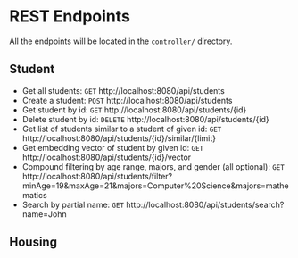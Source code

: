 # REST Endpoints

All the endpoints will be located in the ```controller/``` directory.

## Student

- Get all students: ```GET``` http://localhost:8080/api/students
- Create a student: ```POST``` http://localhost:8080/api/students
- Get student by id: ```GET``` http://localhost:8080/api/students/{id}
- Delete student by id: ```DELETE``` http://localhost:8080/api/students/{id}
- Get list of students similar to a student of given id: ```GET``` http://localhost:8080/api/students/{id}/similar/{limit}
- Get embedding vector of student by given id: ```GET``` http://localhost:8080/api/students/{id}/vector
- Compound filtering by age range, majors, and gender (all optional): ```GET``` http://localhost:8080/api/students/filter?minAge=19&maxAge=21&majors=Computer%20Science&majors=mathematics
- Search by partial name: ```GET``` http://localhost:8080/api/students/search?name=John

## Housing